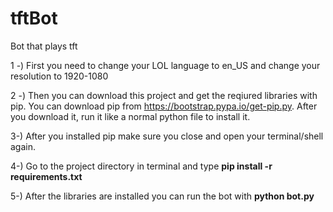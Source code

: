 # tftBot
Bot that plays tft


1 -) First you need to change your LOL language to en_US and change your resolution to 1920-1080

2 -) Then you can download this project and get the reqiured libraries with pip.
    You can download pip from https://bootstrap.pypa.io/get-pip.py.
    After you download it, run it like a normal python file to install it.

3-) After you installed pip make sure you close and open your terminal/shell again. 

4-) Go to the project directory in terminal and type  <b>pip install -r requirements.txt</b>


5-) After the libraries are installed you can run the bot with <b>python bot.py</b>
